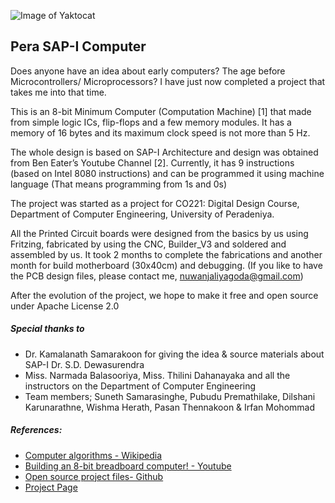 ![Image of Yaktocat](https://1.bp.blogspot.com/-wlf3opQ-T7g/W4UO79jsjsI/AAAAAAAAIf4/qmJrTzmcO10yLtSKwhvSAPlt4lPDonf8ACLcBGAs/s640/cover.jpg)

## Pera SAP-I Computer

Does anyone have an idea about early computers? The age before Microcontrollers/ Microprocessors? I have just now completed a project that takes me into that time. 

This is an 8-bit Minimum Computer (Computation Machine) [1] that made from simple logic ICs, flip-flops and a few memory modules. It has a memory of 16 bytes and its maximum clock speed is not more than 5 Hz.

The whole design is based on SAP-I Architecture and design was obtained from Ben Eater’s Youtube Channel [2]. Currently, it has 9 instructions (based on Intel 8080 instructions) and can be programmed it using machine language (That means programming from 1s and 0s)

The project was started as a project for CO221: Digital Design Course, Department of Computer Engineering, University of Peradeniya.

All the Printed Circuit boards were designed from the basics by us using Fritzing, fabricated by using the CNC, Builder_V3 and soldered and assembled by us. It took 2 months to complete the fabrications and another month for build motherboard (30x40cm) and debugging. (If you like to have the PCB design files, please contact me, nuwanjaliyagoda@gmail.com)

After the evolution of the project, we hope to make it free and open source under Apache License 2.0

##### Special thanks to
- Dr. Kamalanath Samarakoon for giving the idea & source materials about SAP-I
Dr. S.D. Dewasurendra
- Miss. Narmada Balasooriya, Miss. Thilini Dahanayaka and all the instructors on the Department of Computer Engineering
- Team members; Suneth Samarasinghe, Pubudu Premathilake, Dilshani Karunarathne, Wishma Herath, Pasan Thennakoon & Irfan Mohommad

##### References:
- [Computer algorithms - Wikipedia ](https://en.wikipedia.org/wiki/Algorithm#Computer_algorithms)
- [Building an 8-bit breadboard computer! - Youtube](https://www.youtube.com/playlist?list=PLowKtXNTBypGqImE405J2565dvjafglHU)
- [Open source project files- Github](https://github.com/NuwanJ/peraSAP-I)
 - [Project Page](http://nuwanjaliyagoda.com/projects/8bit-computer) 
